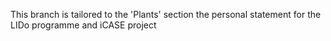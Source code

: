 This branch is tailored to the 'Plants' section the personal statement for the LIDo programme and iCASE project
